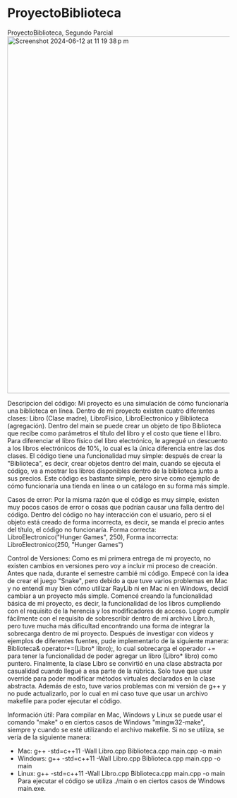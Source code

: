 # ProyectoBiblioteca
ProyectoBiblioteca, Segundo Parcial
<img width="808" alt="Screenshot 2024-06-12 at 11 19 38 p m" src="https://github.com/AlexStry/ProyectoBiblioteca/assets/150042828/cc58cd78-4427-4752-a9b4-247204fb4e16">


Descripcion del código: Mi proyecto es una simulación de cómo funcionaría una biblioteca en línea. Dentro de mi proyecto existen cuatro diferentes clases: Libro (Clase madre), LibroFisico, LibroElectronico y Biblioteca (agregación). Dentro del main se puede crear un objeto de tipo Biblioteca que recibe como parámetros el título del libro y el costo que tiene el libro. Para diferenciar el libro físico del libro electrónico, le agregué un descuento a los libros electrónicos de 10%, lo cual es la única diferencia entre las dos clases. El código tiene una funcionalidad muy simple: después de crear la "Biblioteca", es decir, crear objetos dentro del main, cuando se ejecuta el código, va a mostrar los libros disponibles dentro de la biblioteca junto a sus precios. Este código es bastante simple, pero sirve como ejemplo de cómo funcionaría una tienda en línea o un catálogo en su forma más simple.

Casos de error: Por la misma razón que el código es muy simple, existen muy pocos casos de error o cosas que podrían causar una falla dentro del código. Dentro del código no hay interacción con el usuario, pero si el objeto está creado de forma incorrecta, es decir, se manda el precio antes del título, el código no funcionaría. Forma correcta: LibroElectronico("Hunger Games", 250), Forma incorrecta: LibroElectronico(250, "Hunger Games")

Control de Versiones: Como es mi primera entrega de mi proyecto, no existen cambios en versiones pero voy a incluir mi proceso de creación. Antes que nada, durante el semestre cambié mi código. Empecé con la idea de crear el juego "Snake", pero debido a que tuve varios problemas en Mac y no entendí muy bien cómo utilizar RayLib ni en Mac ni en Windows, decidí cambiar a un proyecto más simple. Comencé creando la funcionalidad básica de mi proyecto, es decir, la funcionalidad de los libros cumpliendo con el requisito de la herencia y los modificadores de acceso. Logré cumplir fácilmente con el requisito de sobrescribir dentro de mi archivo Libro.h, pero tuve mucha más dificultad encontrando una forma de integrar la sobrecarga dentro de mi proyecto. Después de investigar con videos y ejemplos de diferentes fuentes, pude implementarlo de la siguiente manera: Biblioteca& operator+=(Libro* libro);, lo cual sobrecarga el operador += para tener la funcionalidad de poder agregar un libro (Libro* libro) como puntero. Finalmente, la clase Libro se convirtió en una clase abstracta por casualidad cuando llegué a esa parte de la rúbrica. Solo tuve que usar override para poder modificar métodos virtuales declarados en la clase abstracta. Además de esto, tuve varios problemas con mi versión de g++ y no pude actualizarlo, por lo cual en mi caso tuve que usar un archivo makefile para poder ejecutar el código.

Información útil: Para compilar en Mac, Windows y Linux se puede usar el comando "make" o en ciertos casos de Windows "mingw32-make", siempre y cuando se esté utilizando el archivo makefile. Si no se utiliza, se vería de la siguiente manera:
- Mac: g++ -std=c++11 -Wall Libro.cpp Biblioteca.cpp main.cpp -o main
- Windows: g++ -std=c++11 -Wall Libro.cpp Biblioteca.cpp main.cpp -o main
- Linux: g++ -std=c++11 -Wall Libro.cpp Biblioteca.cpp main.cpp -o main
Para ejecutar el código se utiliza ./main o en ciertos casos de Windows main.exe.
